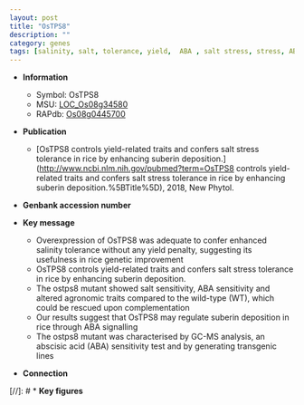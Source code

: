 ```yaml
---
layout: post
title: "OsTPS8"
description: ""
category: genes
tags: [salinity, salt, tolerance, yield,  ABA , salt stress, stress, ABA, abscisic acid, stress tolerance, Salt Sensitivity]
---
```


* **Information**  
    + Symbol: OsTPS8  
    + MSU: [LOC_Os08g34580](http://rice.uga.edu/cgi-bin/ORF_infopage.cgi?orf=LOC_Os08g34580)  
    + RAPdb: [Os08g0445700](https://rapdb.dna.affrc.go.jp/locus/?name=Os08g0445700)  

* **Publication**  
    + [OsTPS8 controls yield-related traits and confers salt stress tolerance in rice by enhancing suberin deposition.](http://www.ncbi.nlm.nih.gov/pubmed?term=OsTPS8 controls yield-related traits and confers salt stress tolerance in rice by enhancing suberin deposition.%5BTitle%5D), 2018, New Phytol.

* **Genbank accession number**  

* **Key message**  
    + Overexpression of OsTPS8 was adequate to confer enhanced salinity tolerance without any yield penalty, suggesting its usefulness in rice genetic improvement
    + OsTPS8 controls yield-related traits and confers salt stress tolerance in rice by enhancing suberin deposition.
    + The ostps8 mutant showed salt sensitivity, ABA sensitivity and altered agronomic traits compared to the wild-type (WT), which could be rescued upon complementation
    + Our results suggest that OsTPS8 may regulate suberin deposition in rice through ABA signalling
    + The ostps8 mutant was characterised by GC-MS analysis, an abscisic acid (ABA) sensitivity test and by generating transgenic lines

* **Connection**  

[//]: # * **Key figures**  


